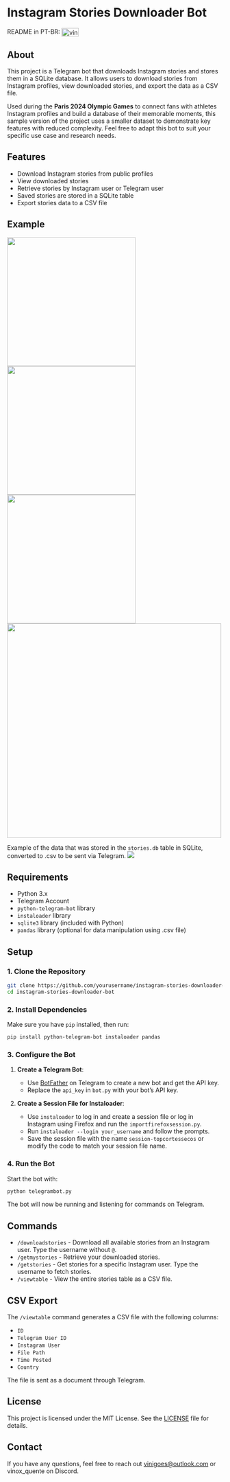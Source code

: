 # Instagram Stories Downloader Bot
README in PT-BR: <img align="center" alt="vin0x-windows" height="20" width="40" src="[https://github.com/pierrelapalu/icones-bandeiras-br-uf/blob/master/dist/rounded/png-200/01-brasil-rounded.png](https://github.com/vin0x/ig-stories-telegram-db/edit/main/README-pt_br.md)">


## About

This project is a Telegram bot that downloads Instagram stories and stores them in a SQLite database. It allows users to download stories from Instagram profiles, view downloaded stories, and export the data as a CSV file.

Used during the **Paris 2024 Olympic Games** to connect fans with athletes Instagram profiles and build a database of their memorable moments, this sample version of the project uses a smaller dataset to demonstrate key features with reduced complexity. Feel free to adapt this bot to suit your specific use case and research needs.

## Features

- Download Instagram stories from public profiles
- View downloaded stories
- Retrieve stories by Instagram user or Telegram user
- Saved stories are stored in a SQLite table
- Export stories data to a CSV file

## Example
  <img src="images/Capture.PNG" width="300" />
  <img src="images/Capture2.PNG" width="300" />
  <img src="images/Capture3.PNG" width="300" />
  <img src="images/Capture5.PNG" width="500" />

Example of the data that was stored in the `stories.db` table in SQLite, converted to .csv to be sent via Telegram.
  <img src="images/Capture4.PNG">

## Requirements

- Python 3.x
- Telegram Account
- `python-telegram-bot` library
- `instaloader` library
- `sqlite3` library (included with Python)
- `pandas` library (optional for data manipulation using .csv file)

## Setup

### 1. Clone the Repository

```bash
git clone https://github.com/yourusername/instagram-stories-downloader-bot.git
cd instagram-stories-downloader-bot
```

### 2. Install Dependencies

Make sure you have `pip` installed, then run:

```bash
pip install python-telegram-bot instaloader pandas
```

### 3. Configure the Bot

1. **Create a Telegram Bot**:
   - Use [BotFather](https://core.telegram.org/bots#botfather) on Telegram to create a new bot and get the API key.
   - Replace the `api_key` in `bot.py` with your bot’s API key.

2. **Create a Session File for Instaloader**:
   - Use `instaloader` to log in and create a session file or log in Instagram using Firefox and run the `importfirefoxsession.py`.
   - Run `instaloader --login your_username` and follow the prompts.
   - Save the session file with the name `session-topcortessecos` or modify the code to match your session file name.

### 4. Run the Bot

Start the bot with:

```bash
python telegrambot.py
```

The bot will now be running and listening for commands on Telegram.

## Commands

- `/downloadstories` - Download all available stories from an Instagram user. Type the username without `@`.
- `/getmystories` - Retrieve your downloaded stories.
- `/getstories` - Get stories for a specific Instagram user. Type the username to fetch stories.
- `/viewtable` - View the entire stories table as a CSV file.

## CSV Export

The `/viewtable` command generates a CSV file with the following columns:

- `ID`
- `Telegram User ID`
- `Instagram User`
- `File Path`
- `Time Posted`
- `Country`

The file is sent as a document through Telegram.

## License

This project is licensed under the MIT License. See the [LICENSE](LICENSE) file for details.

## Contact

If you have any questions, feel free to reach out [vinigoes@outlook.com](mailto:vinigoes@outlook.com) or vinox_quente on Discord.
